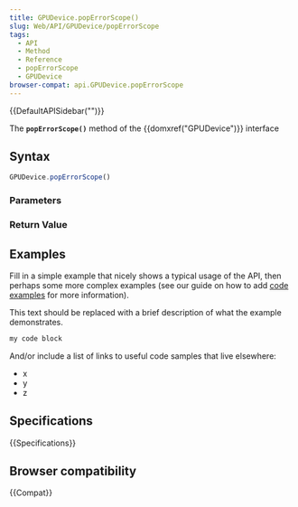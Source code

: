 ```yaml
---
title: GPUDevice.popErrorScope()
slug: Web/API/GPUDevice/popErrorScope
tags:
  - API
  - Method
  - Reference
  - popErrorScope
  - GPUDevice
browser-compat: api.GPUDevice.popErrorScope
---
```

{{DefaultAPISidebar("")}}

The **`popErrorScope()`** method of the {{domxref("GPUDevice")}} interface 

## Syntax

```js
GPUDevice.popErrorScope()
```

### Parameters



### Return Value



## Examples

Fill in a simple example that nicely shows a typical usage of the API, then perhaps some more complex examples (see our guide on how to add [code examples](/en-US/docs/MDN/Contribute/Structures/Code_examples) for more information).

This text should be replaced with a brief description of what the example demonstrates.

```js
my code block
```

And/or include a list of links to useful code samples that live elsewhere:

*   x
*   y
*   z

## Specifications

{{Specifications}}

## Browser compatibility

{{Compat}}

